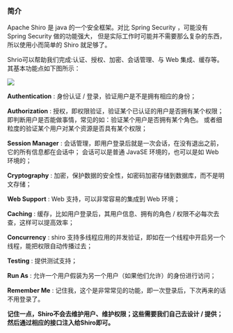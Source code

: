 ### 简介
Apache Shiro 是 java 的一个安全框架。对比 Spring Security ，可能没有 Spring Security 做的功能强大，
但是实际工作时可能并不需要那么复杂的东西，所以使用小而简单的 Shiro 就足够了。

Shrio可以帮助我们完成:认证、授权、加密、会话管理、与 Web 集成、缓存等。
其基本功能点如下图所示：

![](http://wiki.jikexueyuan.com/project/shiro/images/1.png)

**Authentication** : 身份认证 / 登录，验证用户是不是拥有相应的身份；

**Authorization** : 授权，即权限验证，验证某个已认证的用户是否拥有某个权限；
即判断用户是否能做事情，常见的如：验证某个用户是否拥有某个角色。
或者细粒度的验证某个用户对某个资源是否具有某个权限；

**Session Manager** : 会话管理，即用户登录后就是一次会话，在没有退出之前，它的所有信息都在会话中；
会话可以是普通 JavaSE 环境的，也可以是如 Web 环境的；

**Cryptography** : 加密，保护数据的安全性，如密码加密存储到数据库，而不是明文存储；

**Web Support** : Web 支持，可以非常容易的集成到 Web 环境；

**Caching** : 缓存，比如用户登录后，其用户信息、拥有的角色 / 权限不必每次去查，这样可以提高效率；

**Concurrency** : shiro 支持多线程应用的并发验证，即如在一个线程中开启另一个线程，能把权限自动传播过去；

**Testing** : 提供测试支持；

**Run As** : 允许一个用户假装为另一个用户（如果他们允许）的身份进行访问；

**Remember Me** : 记住我，这个是非常常见的功能，即一次登录后，下次再来的话不用登录了。

**记住一点，Shiro不会去维护用户、维护权限；这些需要我们自己去设计 / 提供；然后通过相应的接口注入给Shiro即可。**


